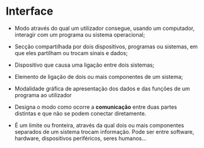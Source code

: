 # Interface
- Modo através do qual um utilizador consegue, usando um computador, interagir com um programa ou sistema operacional;
- Secção compartilhada por dois dispositivos, programas ou sistemas, em que eles partilham ou trocam sinais e dados;
- Dispositivo que causa uma ligação entre dois sistemas;
- Elemento de ligação de dois ou mais componentes de um sistema;
- Modalidade gráfica de apresentação dos dados e das funções de um programa ao utilizador

- Designa o modo como ocorre a **comunicação** entre duas partes distintas e que não se podem conectar diretamente.
- É um limite ou fronteira, através da qual dois ou mais componentes separados de um sistema trocam informação. Pode ser entre software, hardware, dispositivos periféricos, seres humanos...